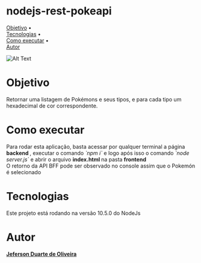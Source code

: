 # nodejs-rest-pokeapi

<p>
 <a href="#objetivo">Objetivo</a> • <br>
  <a href="#tecnologias">Tecnologias</a> •   <br>
 <a href="#roadmap">Como executar</a> •   <br>
 <a href="#autor">Autor</a> <br>
</p>

![Alt Text](https://i.ibb.co/6DMpCST/apiBFF.gif)

# Objetivo

<p id="objetivo"> Retornar uma listagem de Pokémons e seus tipos, e para cada tipo um hexadecimal de cor
correspondente.  </p>

# Como executar

<p id="roadmap"> Para rodar esta aplicação, basta acessar por qualquer terminal a página <b> backend </b>, executar o comando <i> `npm i` </i> e logo após isso o comando <i> `node server.js` </i> e abrir o arquivo <b> index.html </b> na pasta <b> frontend </b> <br /> O retorno da API BFF pode ser observado no console assim que o Pokemón é selecionado</p>


# Tecnologias

<p id="tecnologias"> Este projeto está rodando na versão 10.5.0 do NodeJs  </p>

# Autor

<p id="autor"> <b> <a href="https://github.com/JefersonDuarte" target="_blank" > Jeferson Duarte de Oliveira </a> </b> </p>
